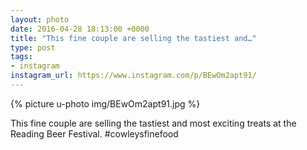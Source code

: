 ```yaml
---
layout: photo
date: 2016-04-28 18:13:00 +0000
title: "This fine couple are selling the tastiest and…"
type: post
tags:
- instagram
instagram_url: https://www.instagram.com/p/BEwOm2apt91/
---
```


{% picture u-photo img/BEwOm2apt91.jpg %}

This fine couple are selling the tastiest and most exciting treats at the Reading Beer Festival. #cowleysfinefood
